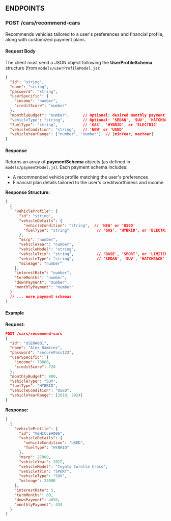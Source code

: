 ## ENDPOINTS

### POST /cars/recommend-cars

Recommends vehicles tailored to a user's preferences and financial profile, along with customized payment plans.

#### Request Body

The client must send a JSON object following the **UserProfileSchema** structure (from `models/userProfileModel.js`):

```json
{
  "id": "string",
  "name": "string",
  "password": "string",
  "userSpecific": {
    "income": "number",
    "creditScore": "number"
  },
  "monthlyBudget": "number",      // Optional: desired monthly payment budget
  "vehicleType": "string",        // Optional: 'SEDAN', 'SUV', 'HATCHBACK', or 'TRUCK'
  "fuelType": "string",           // 'GAS', 'HYBRID', or 'ELECTRIC'
  "vehicleCondition": "string",   // 'NEW' or 'USED'
  "vehicleYearRange": ["number", "number"]  // [minYear, maxYear]
}
```

#### Response

Returns an array of **paymentSchema** objects (as defined in `models/paymentModel.js`). Each payment schema includes:
- A recommended vehicle profile matching the user's preferences
- Financial plan details tailored to the user's creditworthiness and income

**Response Structure:**

```json
[
  {
    "vehicleProfile": {
      "id": "string",
      "vehicleDetails": {
        "vehicleCondition": "string",  // 'NEW' or 'USED'
        "fuelType": "string"            // 'GAS', 'HYBRID', or 'ELECTRIC'
      },
      "msrp": "number",
      "vehicleYear": "number",
      "vehicleModel": "string",
      "vehicleTrim": "string",          // 'BASE', 'SPORT', or 'LIMITED'
      "vehicleType": "string",          // 'SEDAN', 'SUV', 'HATCHBACK', or 'TRUCK'
      "mileage": "number"
    },
    "interestRate": "number",
    "termMonths": "number",
    "downPayment": "number",
    "monthlyPayment": "number"
  }
  // ... more payment schemas
]
```

#### Example

**Request:**
```json
POST /cars/recommend-cars
{
  "id": "USER#001",
  "name": "Alex Ramirez",
  "password": "securePass123",
  "userSpecific": {
    "income": 78000,
    "creditScore": 720
  },
  "monthlyBudget": 800,
  "vehicleType": "SUV",
  "fuelType": "HYBRID",
  "vehicleCondition": "USED",
  "vehicleYearRange": [2019, 2024]
}
```

**Response:**
```json
[
  {
    "vehicleProfile": {
      "id": "VEHICLE#006",
      "vehicleDetails": {
        "vehicleCondition": "USED",
        "fuelType": "HYBRID"
      },
      "msrp": 27000,
      "vehicleYear": 2022,
      "vehicleModel": "Toyota Corolla Cross",
      "vehicleTrim": "SPORT",
      "vehicleType": "SUV",
      "mileage": 24000
    },
    "interestRate": 5,
    "termMonths": 60,
    "downPayment": 4050,
    "monthlyPayment": 434
  }
]
```
